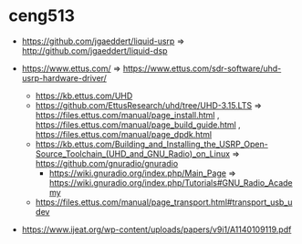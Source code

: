 # ceng513
* https://github.com/jgaeddert/liquid-usrp => http://github.com/jgaeddert/liquid-dsp
* https://www.ettus.com/ => https://www.ettus.com/sdr-software/uhd-usrp-hardware-driver/
  * https://kb.ettus.com/UHD
  * https://github.com/EttusResearch/uhd/tree/UHD-3.15.LTS => https://files.ettus.com/manual/page_install.html , https://files.ettus.com/manual/page_build_guide.html , https://files.ettus.com/manual/page_dpdk.html
  * https://kb.ettus.com/Building_and_Installing_the_USRP_Open-Source_Toolchain_(UHD_and_GNU_Radio)_on_Linux => https://github.com/gnuradio/gnuradio
    * https://wiki.gnuradio.org/index.php/Main_Page => https://wiki.gnuradio.org/index.php/Tutorials#GNU_Radio_Academy
  * https://files.ettus.com/manual/page_transport.html#transport_usb_udev


* https://www.ijeat.org/wp-content/uploads/papers/v9i1/A1140109119.pdf